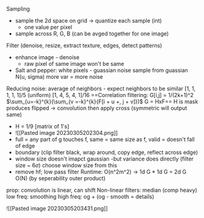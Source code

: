 Sampling
* sample the 2d space on grid -> quantize each sample (int)
	* one value per pixel
* sample across R, G, B (can be avged together for one image)

Filter (denoise, resize, extract texture, edges, detect patterns)
* enhance image - denoise
	* raw pixel of same image won't be same
* Salt and pepper: white pixels - guassian noise sample from guassian N(u, sigma) more var = more noise

Reducing noise: average of neighbors - expect neighbors to be similar [1, 1, 1, 1, 1]/5 (uniform)
[1, 4, 5, 4, 1]/16
==Correlation filtering: G[i,j] = 1/(2k+1)^2 $\sum_{u=-k}^{k}(\sum_{v =-k}^{k}{F[i + u +, j + v]})$ G = HxF== H is mask produces flipped -> convolution then apply cross (symmetric will output same)
* H = 1/9 [matrix of 1's] 
* ![[Pasted image 20230305202304.png]]
* full = any part of g touches f, same = same size as f, valid = doesn't fall of edge
* boundary (clip filter black, wrap around, copy edge, reflect across edge)
* window size doesn't imapct gaussian -but variance does directly (filter size ~ 6$\sigma$) choose window size from this
* remove hf; low pass filter
Runtime: O(n^2m^2) -> 1d G * 1d G = 2d G O(N) (by seperability outer product)

prop: convolution is linear, can shift
Non-linear filters: median (comp heavy)
low freq: smoothing
high freq: og + (og - smooth = details)



![[Pasted image 20230305203431.png]]